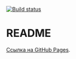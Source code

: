 [![Build status](https://ci.appveyor.com/api/projects/status/ae35byric51pdfn4?svg=true)](https://ci.appveyor.com/project/LiquidAssContainer/ahj-dnd)

# README

[Ссылка на GitHub Pages](https://liquidasscontainer.github.io/ahj_dnd/).
